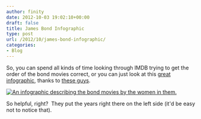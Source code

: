 ```yaml
---
author: finity
date: 2012-10-03 19:02:10+00:00
draft: false
title: James Bond Infographic
type: post
url: /2012/10/james-bond-infographic/
categories:
- Blog
---
```


So, you can spend all kinds of time looking through IMDB trying to get the order of the bond movies correct, or you can just look at this [great infographic](http://flixchatter.files.wordpress.com/2012/08/bondgirlsinfographic_full.jpg), thanks to [these guys](http://www.cabletv.com/bond-girls).

[![An infographic describing the bond movies by the women in them.](http://blog.notmet.net/wp-content/uploads/2012/10/bondGirls.jpg)
](http://blog.notmet.net/wp-content/uploads/2012/10/bondGirls.jpg)

So helpful, right?  They put the years right there on the left side (it'd be easy not to notice that).
